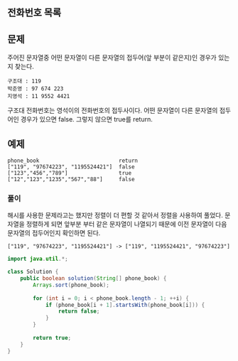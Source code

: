 ## 전화번호 목록

## 문제

주어진 문자열중 어떤 문자열이 다른 문자열의 접두어(앞 부분이 같은지)인 경우가 있는지 찾는다.

```text
구조대 : 119
박준영 : 97 674 223
지영석 : 11 9552 4421
```

구조대 전화번호는 영석이의 전화번호의 접두사이다.
어떤 문자열이 다른 문자열의 접두어인 경우가 있으면 false.
그렇지 않으면 true를 return.


## 예제

```text
phone_book                         return
["119", "97674223", "1195524421"]  false
["123","456","789"]                true
["12","123","1235","567","88"]     false
```

### 풀이

해시를 사용한 문제라고는 했지만 정렬이 더 편할 것 같아서 정렬을 사용하여 풀었다.
문자열을 정렬하게 되면 앞부분 부터 같은 문자열이 나열되기 때문에 이전 문자열이 다음 문자열의 접두어인지 확인하면 된다.

```text
["119", "97674223", "1195524421"] -> ["119", "1195524421", "97674223"]
```

```java
import java.util.*;

class Solution {
    public boolean solution(String[] phone_book) {
        Arrays.sort(phone_book);
        
        for (int i = 0; i < phone_book.length - 1; ++i) {
            if (phone_book[i + 1].startsWith(phone_book[i])) {
                return false;
            }
        }
        
        return true;
    }
}
```